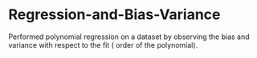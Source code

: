 # Regression-and-Bias-Variance
Performed polynomial regression on a dataset by observing the bias and variance with respect to the fit ( order of the polynomial). 
